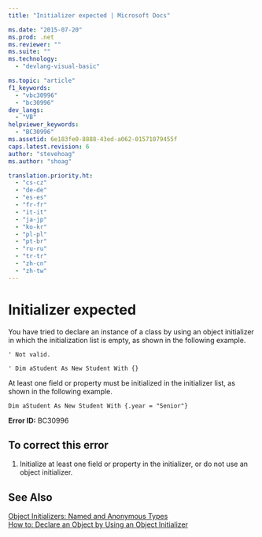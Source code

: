 ```yaml
---
title: "Initializer expected | Microsoft Docs"

ms.date: "2015-07-20"
ms.prod: .net
ms.reviewer: ""
ms.suite: ""
ms.technology: 
  - "devlang-visual-basic"

ms.topic: "article"
f1_keywords: 
  - "vbc30996"
  - "bc30996"
dev_langs: 
  - "VB"
helpviewer_keywords: 
  - "BC30996"
ms.assetid: 6e183fe0-8888-43ed-a062-01571079455f
caps.latest.revision: 6
author: "stevehoag"
ms.author: "shoag"

translation.priority.ht: 
  - "cs-cz"
  - "de-de"
  - "es-es"
  - "fr-fr"
  - "it-it"
  - "ja-jp"
  - "ko-kr"
  - "pl-pl"
  - "pt-br"
  - "ru-ru"
  - "tr-tr"
  - "zh-cn"
  - "zh-tw"
---
```

# Initializer expected
You have tried to declare an instance of a class by using an object initializer in which the initialization list is empty, as shown in the following example.  
  
 `' Not valid.`  
  
 `' Dim aStudent As New Student With {}`  
  
 At least one field or property must be initialized in the initializer list, as shown in the following example.  
  
 `Dim aStudent As New Student With {.year = "Senior"}`  
  
 **Error ID:** BC30996  
  
## To correct this error  
  
1.  Initialize at least one field or property in the initializer, or do not use an object initializer.  
  
## See Also  
 [Object Initializers: Named and Anonymous Types](../../../visual-basic/programming-guide/language-features/objects-and-classes/object-initializers-named-and-anonymous-types.md)   
 [How to: Declare an Object by Using an Object Initializer](../../../visual-basic/programming-guide/language-features/objects-and-classes/how-to-declare-an-object-by-using-an-object-initializer.md)
